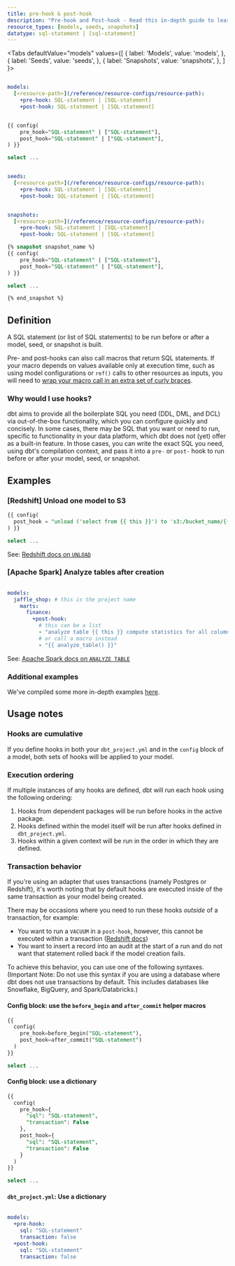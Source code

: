 ```yaml
---
title: pre-hook & post-hook
description: "Pre-hook and Post-hook - Read this in-depth guide to learn about configurations in dbt."
resource_types: [models, seeds, snapshots]
datatype: sql-statement | [sql-statement]
---
```


<Tabs
  defaultValue="models"
  values={[
    { label: 'Models', value: 'models', },
    { label: 'Seeds', value: 'seeds', },
    { label: 'Snapshots', value: 'snapshots', },
  ]
}>

<TabItem value="models">

<Snippet path="post-and-pre-hooks-sql-statement" /> 

<File name='dbt_project.yml'>

```yml

models:
  [<resource-path>](/reference/resource-configs/resource-path):
    +pre-hook: SQL-statement | [SQL-statement]
    +post-hook: SQL-statement | [SQL-statement]

```

</File>

<File name='models/<model_name>.sql'>

```sql

{{ config(
    pre_hook="SQL-statement" | ["SQL-statement"],
    post_hook="SQL-statement" | ["SQL-statement"],
) }}

select ...

```


</File>

</TabItem>

<TabItem value="seeds">

<Snippet path="post-and-pre-hooks-sql-statement" /> 

<File name='dbt_project.yml'>

```yml

seeds:
  [<resource-path>](/reference/resource-configs/resource-path):
    +pre-hook: SQL-statement | [SQL-statement]
    +post-hook: SQL-statement | [SQL-statement]

```

</File>

</TabItem>

<TabItem value="snapshots">

<Snippet path="post-and-pre-hooks-sql-statement" /> 

<File name='dbt_project.yml'>

```yml

snapshots:
  [<resource-path>](/reference/resource-configs/resource-path):
    +pre-hook: SQL-statement | [SQL-statement]
    +post-hook: SQL-statement | [SQL-statement]

```

</File>

<File name='snapshots/<filename>.sql'>

```sql
{% snapshot snapshot_name %}
{{ config(
    pre_hook="SQL-statement" | ["SQL-statement"],
    post_hook="SQL-statement" | ["SQL-statement"],
) }}

select ...

{% end_snapshot %}

```

</File>

</TabItem>

</Tabs>

## Definition
A SQL statement (or list of SQL statements) to be run before or after a model, seed, or snapshot is built.

Pre- and post-hooks can also call macros that return SQL statements. If your macro depends on values available only at execution time, such as using model configurations or `ref()` calls to other resources as inputs, you will need to [wrap your macro call in an extra set of curly braces](/docs/building-a-dbt-project/dont-nest-your-curlies#an-exception).

### Why would I use hooks?

dbt aims to provide all the boilerplate SQL you need (DDL, DML, and DCL) via out-of-the-box functionality, which you can configure quickly and concisely. In some cases, there may be SQL that you want or need to run, specific to functionality in your data platform, which dbt does not (yet) offer as a built-in feature. In those cases, you can write the exact SQL you need, using dbt's compilation context, and pass it into a `pre-` or `post-` hook to run before or after your model, seed, or snapshot.

## Examples

<Snippet path="hooks-to-grants" />

<VersionBlock firstVersion="1.2">

### [Redshift] Unload one model to S3

<File name='model.sql'>

```sql
{{ config(
  post_hook = "unload ('select from {{ this }}') to 's3:/bucket_name/{{ this }}"
) }}

select ...
```

</File>

See: [Redshift docs on `UNLOAD`](https://docs.aws.amazon.com/redshift/latest/dg/r_UNLOAD.html)

### [Apache Spark] Analyze tables after creation

<File name='dbt_project.yml'>

```yml

models:
  jaffle_shop: # this is the project name
    marts:
      finance:
        +post-hook:
          # this can be a list
          - "analyze table {{ this }} compute statistics for all columns"
          # or call a macro instead
          - "{{ analyze_table() }}"
```

See: [Apache Spark docs on `ANALYZE TABLE`](https://spark.apache.org/docs/latest/sql-ref-syntax-aux-analyze-table.html)

</File>

</VersionBlock>

### Additional examples
We've compiled some more in-depth examples [here](/docs/build/hooks-operations#additional-examples).

## Usage notes
### Hooks are cumulative
If you define hooks in both your `dbt_project.yml` and in the `config` block of a model, both sets of hooks will be applied to your model.

### Execution ordering
If multiple instances of any hooks are defined, dbt will run each hook using the following ordering:
1. Hooks from dependent packages will be run before hooks in the active package.
2. Hooks defined within the model itself will be run after hooks defined in `dbt_project.yml`.
3. Hooks within a given context will be run in the order in which they are defined.


### Transaction behavior
If you're using an adapter that uses transactions (namely Postgres or Redshift), it's worth noting that by default hooks are executed inside of the same transaction as your model being created.

There may be occasions where you need to run these hooks _outside_ of a transaction, for example:
* You want to run a `VACUUM` in a `post-hook`, however, this cannot be executed within a transaction ([Redshift docs](https://docs.aws.amazon.com/redshift/latest/dg/r_VACUUM_command.html#r_VACUUM_usage_notes))
* You want to insert a record into an audit <Term id="table" /> at the start of a run and do not want that statement rolled back if the model creation fails.

To achieve this behavior, you can use one of the following syntaxes. (Important Note: Do not use this syntax if you are using a database where dbt does not use transactions by default. This includes databases like Snowflake, BigQuery, and Spark/Databricks.)

<Tabs>
<TabItem value="beforebegin" label="'before_begin' and 'after_commit'">

#### Config block: use the `before_begin` and `after_commit` helper macros

<File name='models/<modelname>.sql'>

```sql
{{
  config(
    pre_hook=before_begin("SQL-statement"),
    post_hook=after_commit("SQL-statement")
  )
}}

select ...

```

</File>
</TabItem>

<TabItem value="dictionary" label="dictionary'">

#### Config block: use a dictionary
<File name='models/<modelname>.sql'>

```sql
{{
  config(
    pre_hook={
      "sql": "SQL-statement",
      "transaction": False
    },
    post_hook={
      "sql": "SQL-statement",
      "transaction": False
    }
  )
}}

select ...

```

</File>

</TabItem>

<TabItem value="dbt_project.yml" label="dbt_project.yml'">

#### `dbt_project.yml`: Use a dictionary

<File name='dbt_project.yml'>

```yml

models:
  +pre-hook:
    sql: "SQL-statement"
    transaction: false
  +post-hook:
    sql: "SQL-statement"
    transaction: false


```

</File>
</TabItem>

